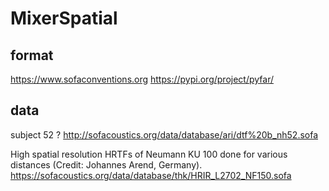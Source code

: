 # MixerSpatial


## format

https://www.sofaconventions.org
https://pypi.org/project/pyfar/

## data

subject 52 ? 
http://sofacoustics.org/data/database/ari/dtf%20b_nh52.sofa


High spatial resolution HRTFs of Neumann KU 100 done for various distances (Credit: Johannes Arend, Germany).
https://sofacoustics.org/data/database/thk/HRIR_L2702_NF150.sofa


